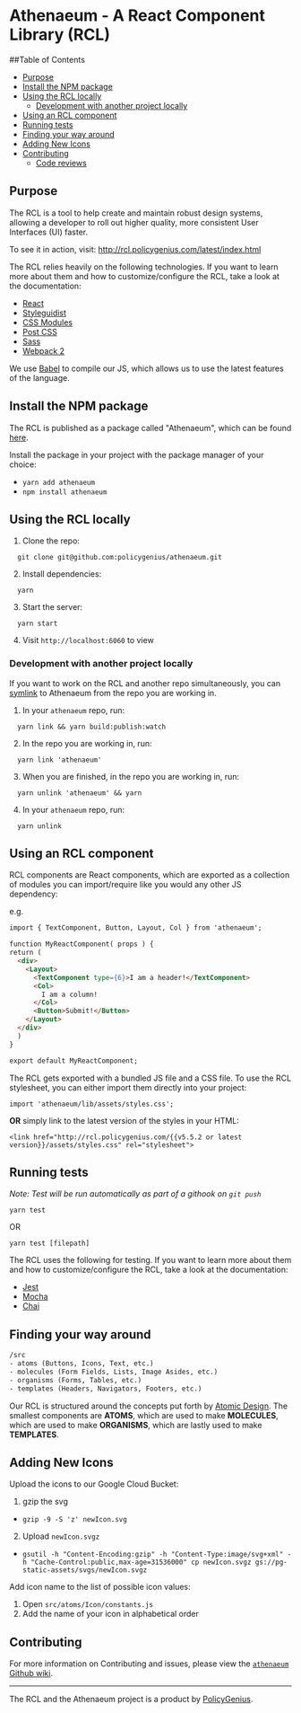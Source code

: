 # Athenaeum - A React Component Library (RCL)

##Table of Contents

  - [Purpose](#purpose)
  - [Install the NPM package](#install-the-npm-package)
  - [Using the RCL locally](#using-the-rcl-locally)
    - [Development with another project locally](#development-with-another-project-locally)
  - [Using an RCL component](#using-an-rcl-component)
  - [Running tests](#running-tests)
  - [Finding your way around](#finding-your-way-around)
  - [Adding New Icons](#adding-new-icons)
  - [Contributing](#contributing)
    - [Code reviews](#code-reviews)

## Purpose

The RCL is a tool to help create and maintain robust design systems, allowing a developer to roll out higher quality, more consistent User Interfaces (UI) faster.

To see it in action, visit:
http://rcl.policygenius.com/latest/index.html

The RCL relies heavily on the following technologies. If you want to learn more about them and how to customize/configure the RCL, take a look at the documentation:

* [React](https://facebook.github.io/react/)
* [Styleguidist](https://github.com/styleguidist/react-styleguidist)
* [CSS Modules](https://github.com/css-modules/css-modules)
* [Post CSS](http://postcss.org/)
* [Sass](http://sass-lang.com/)
* [Webpack 2](https://webpack.js.org/)

We use [Babel](https://babeljs.io/) to compile our JS, which allows us to use the latest features of the language.


## Install the NPM package

The RCL is published as a package called "Athenaeum", which can be found [here](https://www.npmjs.com/package/athenaeum).

Install the package in your project with the package manager of your choice:

- `yarn add athenaeum`
- `npm install athenaeum`


## Using the RCL locally
1. Clone the repo:

  ```
    git clone git@github.com:policygenius/athenaeum.git
  ```

2. Install dependencies:

  ```
    yarn
  ```

3. Start the server:

  ```
    yarn start
  ```

4. Visit `http://localhost:6060` to view


### Development with another project locally

If you want to work on the RCL and another repo simultaneously, you can [symlink](https://yarnpkg.com/lang/en/docs/cli/link/) to Athenaeum from the repo you are working in.

1. In your `athenaeum` repo, run:

  ```
    yarn link && yarn build:publish:watch
  ```
2. In the repo you are working in, run:

  ```
    yarn link 'athenaeum'
  ```

3. When you are finished, in the repo you are working in, run:

  ```
    yarn unlink 'athenaeum' && yarn
  ```

4. In your `athenaeum` repo, run:

  ```
    yarn unlink
  ```

## Using an RCL component

RCL components are React components, which are exported as a collection of modules you can import/require like you would any other JS dependency:

e.g.


```html
import { TextComponent, Button, Layout, Col } from 'athenaeum';

function MyReactComponent( props ) {
return (
  <div>
    <Layout>
      <TextComponent type={6}>I am a header!</TextComponent>
      <Col>
        I am a column!
      </Col>
      <Button>Submit!</Button>
    </Layout>
  </div>
  )
}

export default MyReactComponent;
```

The RCL gets exported with a bundled JS file and a CSS file. To use the RCL stylesheet, you can either import them directly into your project:

`import 'athenaeum/lib/assets/styles.css';`

**OR** simply link to the latest version of the styles in your HTML:

`<link href="http://rcl.policygenius.com/{{v5.5.2 or latest version}}/assets/styles.css" rel="stylesheet">`


## Running tests
_Note: Test will be run automatically as part of a githook on `git push`_

`yarn test`

OR

`yarn test [filepath]`

The RCL uses the following for testing. If you want to learn more about them and how to customize/configure the RCL, take a look at the documentation:

* [Jest](https://facebook.github.io/jest/)
* [Mocha](https://mochajs.org/)
* [Chai](http://chaijs.com/)


## Finding your way around

```html
/src
- atoms (Buttons, Icons, Text, etc.)
- molecules (Form Fields, Lists, Image Asides, etc.)
- organisms (Forms, Tables, etc.)
- templates (Headers, Navigators, Footers, etc.)
```

Our RCL is structured around the concepts put forth by [Atomic Design](http://bradfrost.com/blog/post/atomic-web-design/). The smallest components are **ATOMS**, which are used to make **MOLECULES**, which are used to make **ORGANISMS**, which are lastly used to make **TEMPLATES**.

## Adding New Icons

Upload the icons to our Google Cloud Bucket:

1. gzip the svg
  - `gzip -9 -S 'z' newIcon.svg`
2. Upload `newIcon.svgz`
  - `gsutil -h "Content-Encoding:gzip" -h "Content-Type:image/svg+xml" -h "Cache-Control:public,max-age=31536000" cp newIcon.svgz gs://pg-static-assets/svgs/newIcon.svgz`

Add icon name to the list of possible icon values:

1. Open `src/atoms/Icon/constants.js`
2. Add the name of your icon in alphabetical order

## Contributing

For more information on Contributing and issues, please view the [`athenaeum` Github wiki](https://github.com/policygenius/athenaeum/wiki).

***

The RCL and the Athenaeum project is a product by [PolicyGenius](https://www.policygenius.com/).
